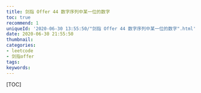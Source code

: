 ```yaml
---
title: 剑指 Offer 44 数字序列中某一位的数字
toc: true
recommend: 1
uniqueId: '2020-06-30 13:55:50/"剑指 Offer 44 数字序列中某一位的数字".html'
date: 2020-06-30 21:55:50
thumbnail:
categories:
- leetcode
- 剑指offer
tags:
keywords:
---
```


[TOC]

<!--more-->
